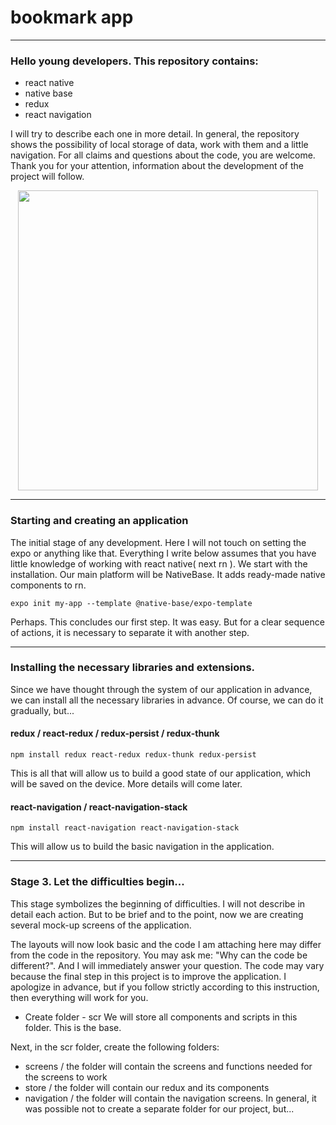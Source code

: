 # bookmark app
---
### Hello young developers. This repository contains:
- react native
- native base
- redux
- react navigation

I will try to describe each one in more detail. In general, the repository shows the possibility of local storage of data, work with them and a little navigation. For all claims and questions about the code, you are welcome. Thank you for your attention, information about the development of the project will follow.

<div id="header" align="center">
  <img src="https://media0.giphy.com/media/1GEATImIxEXVR79Dhk/giphy.gif?cid=ecf05e47psoox3ksiv3fl9ulllctl5y0xmrt1h10y6b106hb&rid=giphy.gif&ct=g" width="480" />

</div>

---
### Starting and creating an application
The initial stage of any development. Here I will not touch on setting the expo or anything like that. Everything I write below assumes that you have little knowledge of working with react native( next rn ).
We start with the installation. Our main platform will be NativeBase. It adds ready-made native components to rn.
<div>
<p><code>expo init my-app --template @native-base/expo-template</code><p></div>
Perhaps. This concludes our first step. It was easy. But for a clear sequence of actions, it is necessary to separate it with another step.

---
### Installing the necessary libraries and extensions.
Since we have thought through the system of our application in advance, we can install all the necessary libraries in advance. Of course, we can do it gradually, but...
#### redux / react-redux / redux-persist / redux-thunk
<p><code>npm install redux react-redux redux-thunk redux-persist</code><p>
  
This is all that will allow us to build a good state of our application, which will be saved on the device. More details will come later.
  
  <p>
  
#### react-navigation / react-navigation-stack
  
<p><code>npm install react-navigation react-navigation-stack</code><p>
  
  

This will allow us to build the basic navigation in the application.
  
  
---
### Stage 3. Let the difficulties begin...
This stage symbolizes the beginning of difficulties. I will not describe in detail each action. But to be brief and to the point, now we are creating several mock-up screens of the application.
  
The layouts will now look basic and the code I am attaching here may differ from the code in the repository. You may ask me: "Why can the code be different?". And I will immediately answer your question. The code may vary because the final step in this project is to improve the application. I apologize in advance, but if you follow strictly according to this instruction, then everything will work for you.

- Create folder - scr
We will store all components and scripts in this folder. This is the base.
  
Next, in the scr folder, create the following folders:

  - screens / the folder will contain the screens and functions needed for the screens to work
  - store / the folder will contain our redux and its components
  - navigation / the folder will contain the navigation screens. In general, it was possible not to create a separate folder for our project, but...
  
 
